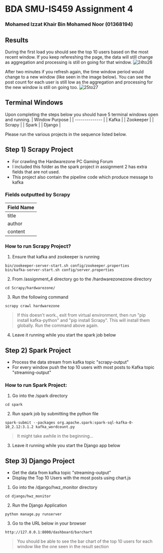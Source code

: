 # BDA SMU-IS459 Assignment 4

### Mohamed Izzat Khair Bin Mohamed Noor (01368194)

## Results
During the first load you should see the top 10 users based on the most recent window. If you keep refereshing the page, the data will still change as aggregation and processing is still on going for that window.
![24to26](https://user-images.githubusercontent.com/60332263/142249932-4f8a7c7e-bc01-48fe-bed9-587fe53ba439.png)

After two minutes if you refresh again, the time window period would change to a new window (like seen in the image below). You can see the post count for each user is still low as the aggregation and processing for the new window is still on going too.
![25to27](https://user-images.githubusercontent.com/60332263/142250367-01e6fb79-c7e7-4f0e-b406-21c7c51c5ad9.png)

## Terminal Windows
Upon completing the steps below you should have 5 terminal windows open and running. 
| Window Purpose     |
| --------------    |
| Kafka             |
| Zookeeper         |
| Scrapy            |
| Spark             |
| Django            |

Please run the various projects in the sequence listed below.
## Step 1) Scrapy Project

- For crawling the Hardwarezone PC Gaming Forum
- I included this folder as the spark project in assignment 2 has extra fields that are not used.
- This project also contain the pipeline code which produce message to kafka

### Fields outputted by Scrapy

| Field Name |
| ---------- |
| title      |
| author     |
| content    |

### How to run Scrapy Project?

1. Ensure that kafka and zookeeper is running

```
bin/zookeeper-server-start.sh config/zookeeper.properties
bin/kafka-server-start.sh config/server.properties
```

2. From /assignment_4 directory go to the /hardwarezonezone directory

```
cd Scrapy/hardwarezone/
```

3. Run the following command

```
scrapy crawl hardwarezone
```

> If this doesn't work., exit from virtual environment, then run "pip install kafka-python" and "pip install Scrapy". This will install them globally. Run the command above again.

4. Leave it running while you start the spark job below

## Step 2) Spark Project

- Process the data stream from kafka topic "scrapy-output"
- For every window push the top 10 users with most posts to Kafka topic "streaming-output"

### How to run Spark Project:

1. Go into the /spark directory

```
cd spark
```

2. Run spark job by submitting the python file

```
spark-submit --packages org.apache.spark:spark-sql-kafka-0-10_2.12:3.1.2 kafka_wordcount.py
```

> It might take awhile in the beginning...

3. Leave it running while you start the Django app below

## Step 3) Django Project
- Get the data from kafka topic "streaming-output"
- Display the Top 10 Users with the most posts using chart.js
1. Go into the /django/hwz_monitor directory
```
cd django/hwz_monitor
```
2. Run the Django Application
```
python manage.py runserver
```
3. Go to the URL below in your browser
```
http://127.0.0.1:8000/dashboard/barchart
```
> You should be able to see the bar chart of the top 10 users for each window like the one seen in the result section
